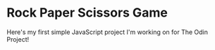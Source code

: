 # Rock Paper Scissors Game
Here's my first simple JavaScript project I'm working on for The Odin Project!